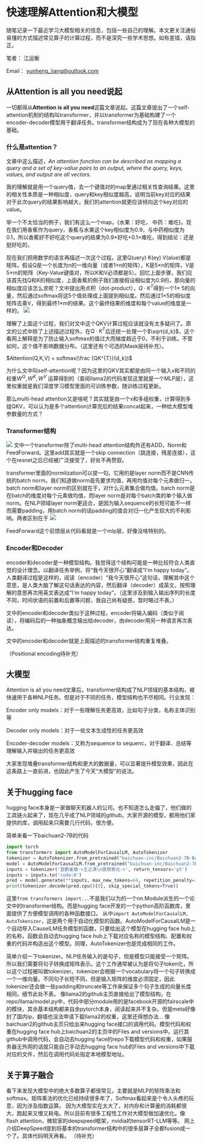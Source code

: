 # 快速理解Attention和大模型

随笔记录一下最近学习大模型相关的信息，包括一些自己的理解。本文更关注通俗易懂的方式描述常见算子的计算过程，而不是深究一些学术思想。如有差错，请指正。

笔者： 江运衡

Email： yunheng_jiang@outlook.com

## 从Attention is all you need说起

一切都得从**Attention is all you need**这篇文章说起。这篇文章提出了一个self-attention机制的结构叫transformer，并以transformer为基础构建了一个encoder-decoder模型用于翻译任务。transformer结构成为了现在各种大模型的基础。

### 什么是attention？

文章中这么描述，*An attention function can be described as mapping a query and a set of key-value pairs to an output, where the query, keys, values, and output are all vectors.* 

我的理解就是用一个query值，去一个键值对的map里通过相关性查询结果。这里的相关性本质是一种相似度，query和key相似度越高，说明当前key对应的结果对于此次query的结果影响越大，我们的attention就更应该倾向这个key对应的value。

举一个不太恰当的例子，我们有这么一个map，{水果：好吃，  中药：难吃}。现在我们用香蕉作为query，香蕉与水果这个key相似度为0.9，与中药相似度为0.1，所以香蕉好不好吃这个query的结果为0.9×好吃+0.1×难吃，得到结论：还是挺好吃的。

现在我们把用数学的语言再描述一次这个过程。这里Q(uery) K(ey) V(alue)都是矩阵。假设Q是一个长度为n的一维向量（或者1×n的矩阵），K是5×n的矩阵，V是5×m的矩阵（Key-Value键值对，所以K和V必须都是5）。回忆上面步骤，我们应该首先找Q和K的相似度，上面香蕉的例子我们直接假设相似度为0.9的，那向量的相似度应该怎么求呢？文中提出用点积（dot-product），$Q \cdot K^{T}$得到一个1× 5的向量，然后通过softmax将这5个值处理成上面提到相似度。然后通过1×5的相似度矩阵去乘V，得到最终1×m的结果。这个最终结果的维度和每个value的维度是一样的。
![](https://github.com/Jiangggg1995/Notes/blob/main/images/attention.png?raw=true)

理解了上面这个过程，我们对文中这个QKV计算过程应该就没有太多疑问了。原文的公式中除了上述描述过程外，在$Q \cdot K^{T}$后还统一处理一个$\sqrt{d_k}$，这个看网上解释是为了防止输入softmax的值过大而梯度趋近于0，不利于训练。不管如何，这个值不影响数据分布。（这里还有个可选的Mask层待补充）。

$Attention(Q,K,V) = softmax(\frac {QK^{T}}{d_k})$

为什么文中叫self-attention呢？因为这里的QKV其实都是由同一个输入x和不同的权重$W^{Q},W^{K},W^{V}$ 运算得到的（查阅llama2的代码发现这里就是一个MLP层），这里权重就是我们深度学习模型里面的可训练参数，随训练过程更新。

那么multi-head attention又是啥呢？其实就是由一个x和多组权重，计算得到多组QKV，可以认为是多个attention计算完后的结果concat起来，一种给大模型堆参数量的方式？

### Transformer结构
![](https://github.com/Jiangggg1995/Notes/blob/main/images/transformer.png?raw=true)
文中一个transformer除了multi-head attention结构外还有ADD，Norm和FeedForward。这里add其实就是一个skip connection（跳连接，残差连接），这个在resnet之后已经被广泛接受了，好处不再赘叙。

transformer里面的normlization可以提一句。它用的是layer norm而不是CNN传统的batch norm。我们知道做norm首先要求均值，再用均值对每个元素做归一。batch norm和layer norm的区别就在于，对什么元素集合做均值。batch norm是在batch的维度对每个元素做均值，而layer norm是对每个batch类的单个输入做norm。在NLP领域layer norm更适合，是因为输入sequence的长短可能不一样而需要padding，用batch norm的话padding的值会对归一化产生较大的不利影响。两者区别在于
![](https://github.com/Jiangggg1995/Notes/blob/main/images/BN_vs_LN.png?raw=true)

FeedForward这个前馈层从代码看就是一个mlp层，好像没啥特别的。

### Encoder和Decoder

encoder和decoder是一种模型结构。我觉得这个结构可能是一种比较符合人类直觉的设计理念。以翻译任务举例，将“我今天很开心”翻译成“I'm happy today”。人类翻译过程是这样的，阅读（encoder）“我今天很开心”这句话，理解其中这个意思，是人类大脑了解这句话表达的内容，然后翻译（decoder）成英文，按照理解的意思再次用英文表达成“I'm happy today”。（这里涉及到输入输出序列的长度不同，时间状语的前置和后置等问题，我自己尚有疑惑，暂时略过不表。）

文中的encoder和decoder类似于这种过程，encoder将输入编码（类似于阅读），将编码后的一种抽象概念输出给decoder，由decoder用另一种语言再次表达。

文中的encoder和decoder就是上面描述的transformer结构重复堆叠。

（Positional encoding待补充）

## 大模型

Attention is all you need文章后，transformer结构成了NLP领域的基本结构，被快速用于各种NLP任务。但是对于不同的任务，模型结构也不尽相同。行业发现：

Encoder only models：对于一些理解任务更高效，比如句子分类，名称主体识别等

Decoder only models：对于一些文本生成性的任务更高效

Encoder-decoder models：又称为sequence to sequenc，对于翻译、总结等理解输入并输出的任务更高效


大家发现堆叠transformer结构和更大的数据量，可以显著提升模型效果，因此在这条路上一直前进，也因此产生了今天“大模型”的说法。





## 关于hugging face

hugging face本身是一家做聊天机器人的公司。也不知道怎么走偏了，他们做的工具链火起来了，现在几乎成了NLP领域的github。大家开源的模型，都用他们家提供的库，调用起来只需要几行代码，很方便。

简单来看一下baichuan2-7B的代码
```python
import torch
from transformers import AutoModelForCausalLM, AutoTokenizer
tokenizer = AutoTokenizer.from_pretrained("baichuan-inc/Baichuan2-7B-Base", use_fast=False, trust_remote_code=True)
model = AutoModelForCausalLM.from_pretrained("baichuan-inc/Baichuan2-7B-Base", device_map="auto", trust_remote_code=True)
inputs = tokenizer('登鹳雀楼->王之涣\n夜雨寄北->', return_tensors='pt')
inputs = inputs.to('cuda:0')
pred = model.generate(**inputs, max_new_tokens=64, repetition_penalty=1.1)
print(tokenizer.decode(pred.cpu()[0], skip_special_tokens=True))
```
这里`from transformers import...`不是我们以为的一个nn.Module派生的一个论文中的transformer结构。而是hugging face开发的一个python高阶函数库，里面提供了方便模型调用的各种函数接口。
从中`import AutoModelForCausalLM, AutoTokenizer`，这是两个用于自动化模型的函数。AutoModelForCausalLM是一个自动导入CauselLM任务模型的函数，只要给出这个模型在hugging face hub上的名称，函数会自动去hugging face hub上下载对应名称的模型结构、配置和权重的代码并构造出这个模型。同理，AutoTokenizer也是完成相同的工作。

简单介绍一下tokenizer。NLP任务输入的是句子，但是模型只能接受一个矩阵。所以我们需要将句子转换成矩阵表示。这个工作通常被认为是将句子token化，所以这个过程被叫做tokenizer。tokenizer会根据一个vocabulary将一个句子转换成一个一维向量。不同句子长短不同，但是输入矩阵的维度必须固定，因此tokenizer还会做一些padding和truncate等工作来保证多个句子生成的向量长度相同。细节此处不表。
像llama2的github主页直接给出了模型结构，在repo/llama/model.py中，代码中部分module用的是facebook开源的fairscale中的模块，其余基本结构都来自余pytorch本身，阅读起来并不复杂。但是meta好像封了国内ip，翻墙也没法申请下载llama2的权重，这里还得想办法...
像baichuan2的github主页只给出来hugging face接口的调用代码。模型代码和权重在hugging face hub上baichuan2的主页中的Files and versions中。运行其github中调用代码，会自动去hugging face的repo下载模型代码和权重，如果服务器无外网的话就只能自己手动去hugging face hub的Files and versions中下载对应的文件，然后在调用代码处指定本地模型地址。

## 关于算子融合
看下来发现大模型中的绝大多数算子都很常见，主要就是MLP的矩阵乘法和softmax。矩阵乘法的优化已经持续很多年了，Softmax看起来是个令人头疼的玩意，因为涉及指数运算。
因为大模型实在太大了，对内存和计算量的消耗都很大，跑起来又慢又耗电。所以目前有很多工程性工作对大模型做加速优化。像flash attention，微软家的deepspeed框架，nvidia的tensorRT-LLM等等。
网上介绍DeepSpeed提到将基本的transformer结构中的很多层算子全都fusion成一个了。具体代码明天再看。
（待补充）



